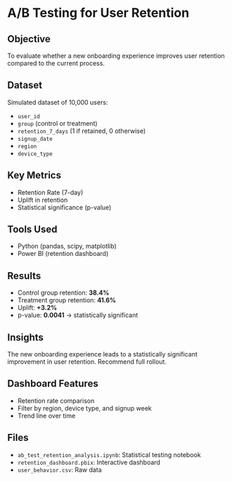 # A/B Testing for User Retention

## Objective
To evaluate whether a new onboarding experience improves user retention compared to the current process.

## Dataset
Simulated dataset of 10,000 users:
- `user_id`
- `group` (control or treatment)
- `retention_7_days` (1 if retained, 0 otherwise)
- `signup_date`
- `region`
- `device_type`

## Key Metrics
- Retention Rate (7-day)
- Uplift in retention
- Statistical significance (p-value)

## Tools Used
- Python (pandas, scipy, matplotlib)
- Power BI (retention dashboard)

## Results
- Control group retention: **38.4%**
- Treatment group retention: **41.6%**
- Uplift: **+3.2%**
- p-value: **0.0041** → statistically significant

## Insights
The new onboarding experience leads to a statistically significant improvement in user retention. Recommend full rollout.

## Dashboard Features
- Retention rate comparison
- Filter by region, device type, and signup week
- Trend line over time

## Files
- `ab_test_retention_analysis.ipynb`: Statistical testing notebook
- `retention_dashboard.pbix`: Interactive dashboard
- `user_behavior.csv`: Raw data
